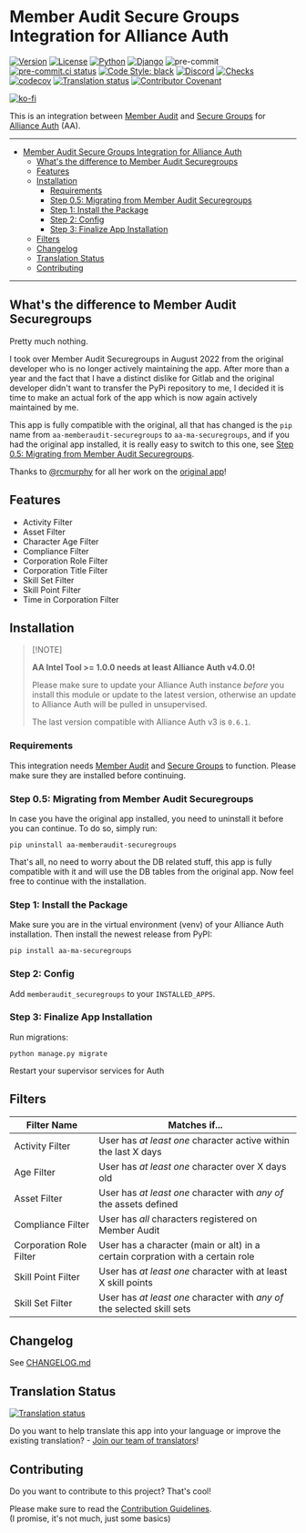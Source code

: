 # Member Audit Secure Groups Integration for Alliance Auth<a name="member-audit-secure-groups-integration-for-alliance-auth"></a>

[![Version](https://img.shields.io/pypi/v/aa-ma-securegroups?label=release)](https://pypi.org/project/aa-ma-securegroups/)
[![License](https://img.shields.io/github/license/ppfeufer/aa-ma-securegroups)](https://github.com/ppfeufer/aa-ma-securegroups/blob/master/LICENSE)
[![Python](https://img.shields.io/pypi/pyversions/aa-ma-securegroups)](https://pypi.org/project/aa-ma-securegroups/)
[![Django](https://img.shields.io/pypi/djversions/aa-ma-securegroups?label=django)](https://pypi.org/project/aa-ma-securegroups/)
![pre-commit](https://img.shields.io/badge/pre--commit-enabled-brightgreen?logo=pre-commit&logoColor=white)
[![pre-commit.ci status](https://results.pre-commit.ci/badge/github/ppfeufer/aa-ma-securegroups/master.svg)](https://results.pre-commit.ci/latest/github/ppfeufer/aa-ma-securegroups/master)
[![Code Style: black](https://img.shields.io/badge/code%20style-black-000000.svg)](http://black.readthedocs.io/en/latest/)
[![Discord](https://img.shields.io/discord/790364535294132234?label=discord)](https://discord.gg/zmh52wnfvM)
[![Checks](https://github.com/ppfeufer/aa-ma-securegroups/actions/workflows/automated-checks.yml/badge.svg)](https://github.com/ppfeufer/aa-ma-securegroups/actions/workflows/automated-checks.yml)
[![codecov](https://codecov.io/gh/ppfeufer/aa-ma-securegroups/branch/master/graph/badge.svg)](https://codecov.io/gh/ppfeufer/aa-ma-securegroups)
[![Translation status](https://weblate.ppfeufer.de/widget/alliance-auth-apps/aa-member-audit-secure-groups/svg-badge.svg)](https://weblate.ppfeufer.de/engage/alliance-auth-apps/)
[![Contributor Covenant](https://img.shields.io/badge/Contributor%20Covenant-2.1-4baaaa.svg)](https://github.com/ppfeufer/aa-ma-securegroups/blob/master/CODE_OF_CONDUCT.md)

[![ko-fi](https://ko-fi.com/img/githubbutton_sm.svg)](https://ko-fi.com/N4N8CL1BY)

This is an integration between [Member Audit](https://gitlab.com/ErikKalkoken/aa-memberaudit) and [Secure Groups](https://github.com/pvyParts/allianceauth-secure-groups) for [Alliance Auth](https://gitlab.com/allianceauth/allianceauth) (AA).

______________________________________________________________________

<!-- mdformat-toc start --slug=gitlab --maxlevel=6 --minlevel=1 -->

- [Member Audit Secure Groups Integration for Alliance Auth](#member-audit-secure-groups-integration-for-alliance-auth)
  - [What's the difference to Member Audit Securegroups](#whats-the-difference-to-member-audit-securegroups)
  - [Features](#features)
  - [Installation](#installation)
    - [Requirements](#requirements)
    - [Step 0.5: Migrating from Member Audit Securegroups](#step-05-migrating-from-member-audit-securegroups)
    - [Step 1: Install the Package](#step-1-install-the-package)
    - [Step 2: Config](#step-2-config)
    - [Step 3: Finalize App Installation](#step-3-finalize-app-installation)
  - [Filters](#filters)
  - [Changelog](#changelog)
  - [Translation Status](#translation-status)
  - [Contributing](#contributing)

<!-- mdformat-toc end -->

______________________________________________________________________

## What's the difference to Member Audit Securegroups<a name="whats-the-difference-to-member-audit-securegroups"></a>

Pretty much nothing.

I took over Member Audit Securegroups in August 2022 from the original developer who
is no longer actively maintaining the app. After more than a year and the fact that
I have a distinct dislike for Gitlab and the original developer didn't want to transfer
the PyPi repository to me, I decided it is time to make an actual fork of the app
which is now again actively maintained by me.

This app is fully compatible with the original, all that has changed is the `pip`
name from `aa-memberaudit-securegroups` to `aa-ma-securegroups`, and if
you had the original app installed, it is really easy to switch to this one, see
[Step 0.5: Migrating from Member Audit Securegroups](#step-05-migrating-from-member-audit-securegroups).

Thanks to [@rcmurphy](https://github.com/rcmurphy) for all her work on the [original
app](https://gitlab.com/eclipse-expeditions/aa-memberaudit-securegroups)!

## Features<a name="features"></a>

- Activity Filter
- Asset Filter
- Character Age Filter
- Compliance Filter
- Corporation Role Filter
- Corporation Title Filter
- Skill Set Filter
- Skill Point Filter
- Time in Corporation Filter

## Installation<a name="installation"></a>

> \[!NOTE\]
>
> **AA Intel Tool >= 1.0.0 needs at least Alliance Auth v4.0.0!**
>
> Please make sure to update your Alliance Auth instance _before_ you install this
> module or update to the latest version, otherwise an update to Alliance Auth will
> be pulled in unsupervised.
>
> The last version compatible with Alliance Auth v3 is `0.6.1`.

### Requirements<a name="requirements"></a>

This integration needs [Member Audit](https://gitlab.com/ErikKalkoken/aa-memberaudit)
and [Secure Groups](https://github.com/pvyParts/allianceauth-secure-groups) to
function. Please make sure they are installed before continuing.

### Step 0.5: Migrating from Member Audit Securegroups<a name="step-05-migrating-from-member-audit-securegroups"></a>

In case you have the original app installed, you need to uninstall it before
you can continue. To do so, simply run:

```shell
pip uninstall aa-memberaudit-securegroups
```

That's all, no need to worry about the DB related stuff, this app is fully
compatible with it and will use the DB tables from the original app. Now feel free
to continue with the installation.

### Step 1: Install the Package<a name="step-1-install-the-package"></a>

Make sure you are in the virtual environment (venv) of your Alliance Auth
installation. Then install the newest release from PyPI:

```shell
pip install aa-ma-securegroups
```

### Step 2: Config<a name="step-2-config"></a>

Add `memberaudit_securegroups` to your `INSTALLED_APPS`.

### Step 3: Finalize App Installation<a name="step-3-finalize-app-installation"></a>

Run migrations:

```shell
python manage.py migrate
```

Restart your supervisor services for Auth

## Filters<a name="filters"></a>

| Filter Name             | Matches if...                                                                  |
| ----------------------- | ------------------------------------------------------------------------------ |
| Activity Filter         | User has *at least one* character active within the last X days                |
| Age Filter              | User has *at least one* character over X days old                              |
| Asset Filter            | User has *at least one* character with *any of* the assets defined             |
| Compliance Filter       | User has *all* characters registered on Member Audit                           |
| Corporation Role Filter | User has a character (main or alt) in a certain corpration with a certain role |
| Skill Point Filter      | User has *at least one* character with at least X skill points                 |
| Skill Set Filter        | User has *at least one* character with *any of* the selected skill sets        |

## Changelog<a name="changelog"></a>

See [CHANGELOG.md]

## Translation Status<a name="translation-status"></a>

[![Translation status](https://weblate.ppfeufer.de/widget/alliance-auth-apps/aa-member-audit-secure-groups/multi-auto.svg)](https://weblate.ppfeufer.de/engage/alliance-auth-apps/)

Do you want to help translate this app into your language or improve the existing
translation? - [Join our team of translators][weblate engage]!

## Contributing<a name="contributing"></a>

Do you want to contribute to this project? That's cool!

Please make sure to read the [Contribution Guidelines].\
(I promise, it's not much, just some basics)

<!-- Inline links -->

[changelog.md]: https://github.com/ppfeufer/aa-ma-securegroups/blob/master/CHANGELOG.md
[contribution guidelines]: https://github.com/ppfeufer/aa-ma-securegroups/blob/master/CONTRIBUTING.md "Contribution Guidelines"
[weblate engage]: https://weblate.ppfeufer.de/engage/alliance-auth-apps/ "Weblate Translations"
